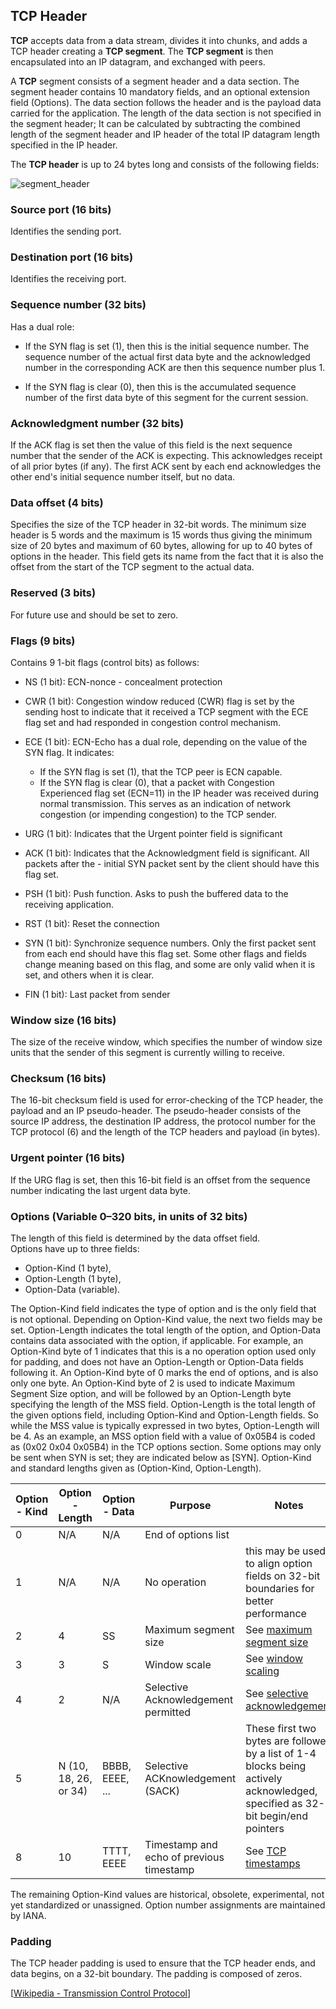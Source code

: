 ## TCP Header

**TCP** accepts data from a data stream, divides it into chunks, and adds a TCP header creating a **TCP segment**.
The **TCP segment** is then encapsulated into an IP datagram, and exchanged with peers.

A **TCP** segment consists of a segment header and a data section.
The segment header contains 10 mandatory fields, and an optional extension field (Options).
The data section follows the header and is the payload data carried for the application.
The length of the data section is not specified in the segment header;
It can be calculated by subtracting the combined length of the segment header and IP header of the total IP datagram length specified in the IP header.

The **TCP header** is up to 24 bytes long and consists of the following fields:

<img src="https://www.dropbox.com/s/ixgqei4o1mxj2iq/tcp_segment_header.jpg?dl=1" alt="segment_header" class="inline" />

### Source port (16 bits)

Identifies the sending port.

### Destination port (16 bits)

Identifies the receiving port.

### Sequence number (32 bits)

Has a dual role:

- If the SYN flag is set (1), then this is the initial sequence number.
  The sequence number of the actual first data byte and the acknowledged number in the corresponding ACK are then this sequence number plus 1.

- If the SYN flag is clear (0), then this is the accumulated sequence number of the first data byte of this segment for the current session.

### Acknowledgment number (32 bits)

If the ACK flag is set then the value of this field is the next sequence number that the sender of the ACK is expecting.
This acknowledges receipt of all prior bytes (if any).
The first ACK sent by each end acknowledges the other end's initial sequence number itself, but no data.

### Data offset (4 bits)

Specifies the size of the TCP header in 32-bit words.
The minimum size header is 5 words and the maximum is 15 words thus giving the minimum size of 20 bytes and maximum of 60 bytes, allowing for up to 40 bytes of options in the header.
This field gets its name from the fact that it is also the offset from the start of the TCP segment to the actual data.

### Reserved (3 bits)

For future use and should be set to zero.

### Flags (9 bits)

Contains 9 1-bit flags (control bits) as follows:

- NS (1 bit): ECN-nonce - concealment protection
- CWR (1 bit): Congestion window reduced (CWR) flag is set by the sending host to indicate that it received a TCP segment with the ECE flag set and had responded in congestion control mechanism.

- ECE (1 bit): ECN-Echo has a dual role, depending on the value of the SYN flag. It indicates:

  - If the SYN flag is set (1), that the TCP peer is ECN capable.
  - If the SYN flag is clear (0), that a packet with Congestion Experienced flag set (ECN=11) in the IP header was received during normal transmission.
    This serves as an indication of network congestion (or impending congestion) to the TCP sender.

- URG (1 bit): Indicates that the Urgent pointer field is significant
- ACK (1 bit): Indicates that the Acknowledgment field is significant. All packets after the - initial SYN packet sent by the client should have this flag set.
- PSH (1 bit): Push function. Asks to push the buffered data to the receiving application.
- RST (1 bit): Reset the connection
- SYN (1 bit): Synchronize sequence numbers.
  Only the first packet sent from each end should have this flag set.
  Some other flags and fields change meaning based on this flag, and some are only valid when it is set, and others when it is clear.
- FIN (1 bit): Last packet from sender

### Window size (16 bits)

The size of the receive window, which specifies the number of window size units that the sender of this segment is currently willing to receive.

### Checksum (16 bits)

The 16-bit checksum field is used for error-checking of the TCP header, the payload and an IP pseudo-header.
The pseudo-header consists of the source IP address, the destination IP address, the protocol number for the TCP protocol (6) and the length of the TCP headers and payload (in bytes).

### Urgent pointer (16 bits)

If the URG flag is set, then this 16-bit field is an offset from the sequence number indicating the last urgent data byte.

### Options (Variable 0–320 bits, in units of 32 bits)

The length of this field is determined by the data offset field.<br>
Options have up to three fields:

- Option-Kind (1 byte),
- Option-Length (1 byte),
- Option-Data (variable).

The Option-Kind field indicates the type of option and is the only field that is not optional.
Depending on Option-Kind value, the next two fields may be set.
Option-Length indicates the total length of the option, and Option-Data contains data associated with the option, if applicable.
For example, an Option-Kind byte of 1 indicates that this is a no operation option used only for padding, and does not have an Option-Length or Option-Data fields following it.
An Option-Kind byte of 0 marks the end of options, and is also only one byte.
An Option-Kind byte of 2 is used to indicate Maximum Segment Size option, and will be followed by an Option-Length byte specifying the length of the MSS field.
Option-Length is the total length of the given options field, including Option-Kind and Option-Length fields.
So while the MSS value is typically expressed in two bytes, Option-Length will be 4.
As an example, an MSS option field with a value of 0x05B4 is coded as (0x02 0x04 0x05B4) in the TCP options section.
Some options may only be sent when SYN is set; they are indicated below as [SYN].
Option-Kind and standard lengths given as (Option-Kind, Option-Length).

| Option - Kind | Option - Length       | Option - Data   | Purpose                                  | Notes                                                                                                                          |
| ------------- | --------------------- | --------------- | ---------------------------------------- | ------------------------------------------------------------------------------------------------------------------------------ |
| 0             | N/A                   | N/A             | End of options list                      |                                                                                                                                |
| 1             | N/A                   | N/A             | No operation                             | this may be used to align option fields on 32-bit boundaries for better performance                                            |
| 2             | 4                     | SS              | Maximum segment size                     | See [maximum segment size](https://en.wikipedia.org/wiki/Transmission_Control_Protocol#Maximum_segment_size)                   |
| 3             | 3                     | S               | Window scale                             | See [window scaling](https://en.wikipedia.org/wiki/Transmission_Control_Protocol#Window_scaling)                               |
| 4             | 2                     | N/A             | Selective Acknowledgement permitted      | See [selective acknowledgement](https://en.wikipedia.org/wiki/Transmission_Control_Protocol#Selective_acknowledgments)         |
| 5             | N (10, 18, 26, or 34) | BBBB, EEEE, ... | Selective ACKnowledgement (SACK)         | These first two bytes are followed by a list of 1-4 blocks being actively acknowledged, specified as 32-bit begin/end pointers |
| 8             | 10                    | TTTT, EEEE      | Timestamp and echo of previous timestamp | See [TCP timestamps](https://en.wikipedia.org/wiki/Transmission_Control_Protocol#TCP_timestamps)                               |

The remaining Option-Kind values are historical, obsolete, experimental, not yet standardized or unassigned.
Option number assignments are maintained by IANA.

### Padding

The TCP header padding is used to ensure that the TCP header ends, and data begins, on a 32-bit boundary.
The padding is composed of zeros.

[[Wikipedia - Transmission Control Protocol](https://en.wikipedia.org/wiki/Transmission_Control_Protocol)]
